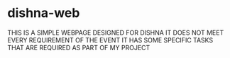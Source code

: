 # dishna-web
THIS IS A SIMPLE WEBPAGE DESIGNED FOR DISHNA
IT DOES NOT MEET EVERY REQUIREMENT OF THE EVENT
IT HAS SOME SPECIFIC TASKS THAT ARE REQUIRED AS PART OF MY PROJECT
